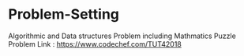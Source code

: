 # Problem-Setting
Algorithmic and Data structures Problem including Mathmatics Puzzle
Problem Link : https://www.codechef.com/TUT42018 
